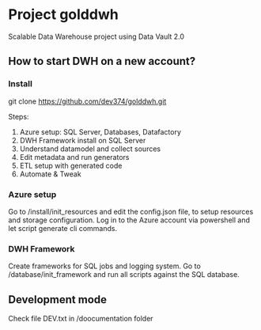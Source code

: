 # Project golddwh
Scalable Data Warehouse project using Data Vault 2.0

## How to start DWH on a new account?

### Install 
git clone https://github.com/dev374/golddwh.git

Steps:
1. Azure setup: SQL Server, Databases, Datafactory
2. DWH Framework install on SQL Server
3. Understand datamodel and collect sources
4. Edit metadata and run generators
6. ETL setup with generated code 
7. Automate & Tweak

### Azure setup
Go to /install/init_resources and edit the config.json file, to setup resources and storage configuration.
Log in to the Azure account via powershell and let script generate cli commands.

### DWH Framework
Create frameworks for SQL jobs and logging system.
Go to /database/init_framework and run all scripts against the SQL database.

## Development mode
Check file DEV.txt in /doocumentation folder
